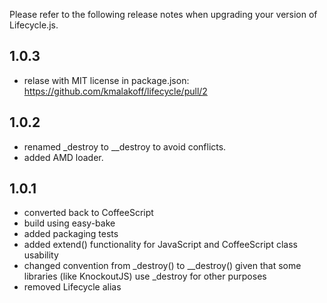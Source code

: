 Please refer to the following release notes when upgrading your version of Lifecycle.js.

## 1.0.3

* relase with MIT license in package.json: https://github.com/kmalakoff/lifecycle/pull/2

## 1.0.2

* renamed _destroy to __destroy to avoid conflicts.
* added AMD loader.

## 1.0.1

* converted back to CoffeeScript
* build using easy-bake
* added packaging tests
* added extend() functionality for JavaScript and CoffeeScript class usability
* changed convention from _destroy() to __destroy() given that some libraries (like KnockoutJS) use _destroy for other purposes
* removed Lifecycle alias